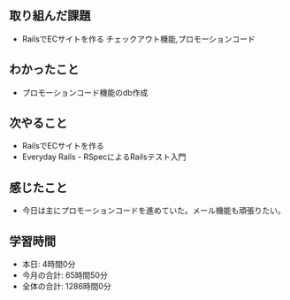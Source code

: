 ## 取り組んだ課題
- RailsでECサイトを作る チェックアウト機能,プロモーションコード
## わかったこと
- プロモーションコード機能のdb作成
## 次やること
- RailsでECサイトを作る
- Everyday Rails - RSpecによるRailsテスト入門
## 感じたこと
- 今日は主にプロモーションコードを進めていた。メール機能も頑張りたい。
## 学習時間
- 本日: 4時間0分
- 今月の合計: 65時間50分
- 全体の合計: 1286時間0分
